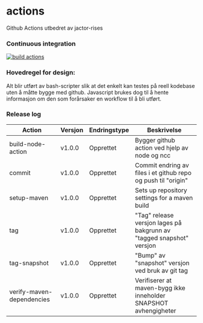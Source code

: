 # actions
Github Actions utbedret av jactor-rises

### Continuous integration
[![build actions](https://github.com/jactor-rises/actions/actions/workflows/ci.yaml/badge.svg)](https://github.com/jactor-rises/actions/actions/workflows/ci.yaml)

### Hovedregel for design:
Alt blir utført av bash-scripter slik at det enkelt kan testes på reell kodebase uten å måtte bygge med github. Javascript brukes dog til å hente
informasjon om den som forårsaker en workflow til å bli utført.

### Release log

Action | Versjon | Endringstype | Beskrivelse
---|---|---|---
build-node-action | v1.0.0 | Opprettet | Bygger github action ved hjelp av node og ncc
commit | v1.0.0 | Opprettet | Commit endring av files i et github repo og push til "origin"
setup-maven | v1.0.0 | Opprettet | Sets up repository settings for a maven build
tag | v1.0.0 | Opprettet | "Tag" release versjon lages på bakgrunn av "tagged snapshot" versjon
tag-snapshot | v1.0.0 | Opprettet | "Bump" av "snapshot" versjon ved bruk av git tag
verify-maven-dependencies | v1.0.0 | Opprettet | Verifiserer at maven-bygg ikke inneholder SNAPSHOT avhengigheter
